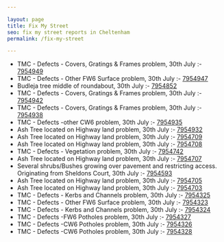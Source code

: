```yaml
---

layout: page
title: Fix My Street
seo: fix my street reports in Cheltenham
permalink: /fix-my-street

---
```


<!-- fix_marker starts -->

- TMC - Defects - Covers, Gratings & Frames problem, 30th July :- [7954949](https://www.fixmystreet.com/report/7954949)
- TMC - Defects - Other FW6  Surface problem, 30th July :- [7954947](https://www.fixmystreet.com/report/7954947)
- Budleja tree middle of roundabout, 30th July :- [7954852](https://www.fixmystreet.com/report/7954852)
- TMC - Defects - Covers, Gratings & Frames problem, 30th July :- [7954942](https://www.fixmystreet.com/report/7954942)
- TMC - Defects - Covers, Gratings & Frames problem, 30th July :- [7954938](https://www.fixmystreet.com/report/7954938)
- TMC - Defects -other CW6 problem, 30th July :- [7954935](https://www.fixmystreet.com/report/7954935)
- Ash Tree located on Highway land problem, 30th July :- [7954932](https://www.fixmystreet.com/report/7954932)
- Ash Tree located on Highway land problem, 30th July :- [7954709](https://www.fixmystreet.com/report/7954709)
- Ash Tree located on Highway land problem, 30th July :- [7954708](https://www.fixmystreet.com/report/7954708)
- TMC - Defects - Vegetation problem, 30th July :- [7954742](https://www.fixmystreet.com/report/7954742)
- Ash Tree located on Highway land problem, 30th July :- [7954707](https://www.fixmystreet.com/report/7954707)
- Several shrubs/Bushes growing over pavement and restricting access. Originating from Sheldons Court, 30th July :- [7954593](https://www.fixmystreet.com/report/7954593)
- Ash Tree located on Highway land problem, 30th July :- [7954705](https://www.fixmystreet.com/report/7954705)
- Ash Tree located on Highway land problem, 30th July :- [7954703](https://www.fixmystreet.com/report/7954703)
- TMC - Defects - Kerbs and Channels problem, 30th July :- [7954325](https://www.fixmystreet.com/report/7954325)
- TMC - Defects - Other FW6  Surface problem, 30th July :- [7954323](https://www.fixmystreet.com/report/7954323)
- TMC - Defects - Kerbs and Channels problem, 30th July :- [7954324](https://www.fixmystreet.com/report/7954324)
- TMC - Defects -FW6 Potholes problem, 30th July :- [7954327](https://www.fixmystreet.com/report/7954327)
- TMC - Defects -CW6 Potholes  problem, 30th July :- [7954326](https://www.fixmystreet.com/report/7954326)
- TMC - Defects -CW6 Potholes  problem, 30th July :- [7954328](https://www.fixmystreet.com/report/7954328)

<!-- fix_marker ends -->